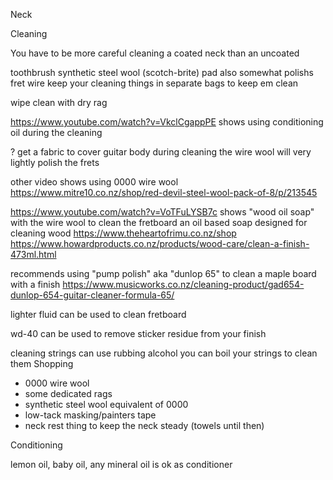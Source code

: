 Neck

Cleaning

You have to be more careful cleaning a coated neck than an uncoated

toothbrush synthetic steel wool (scotch-brite) pad also somewhat polishs fret
wire keep your cleaning things in separate bags to keep em clean

wipe clean with dry rag

https://www.youtube.com/watch?v=VkclCgappPE shows using conditioning oil during
the cleaning

? get a fabric to cover guitar body during cleaning the wire wool will very
lightly polish the frets

other video shows using 0000 wire wool
https://www.mitre10.co.nz/shop/red-devil-steel-wool-pack-of-8/p/213545

https://www.youtube.com/watch?v=VoTFuLYSB7c shows "wood oil soap" with the wire
wool to clean the fretboard an oil based soap designed for cleaning wood
https://www.theheartofrimu.co.nz/shop
https://www.howardproducts.co.nz/products/wood-care/clean-a-finish-473ml.html

recommends using "pump polish" aka "dunlop 65" to clean a maple board with a
finish
https://www.musicworks.co.nz/cleaning-product/gad654-dunlop-654-guitar-cleaner-formula-65/

lighter fluid can be used to clean fretboard

wd-40 can be used to remove sticker residue from your finish

cleaning strings can use rubbing alcohol you can boil your strings to clean them
Shopping

- 0000 wire wool
- some dedicated rags
- synthetic steel wool equivalent of 0000
- low-tack masking/painters tape
- neck rest thing to keep the neck steady (towels until then)

Conditioning

lemon oil, baby oil, any mineral oil is ok as conditioner
